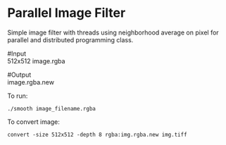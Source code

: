# Parallel Image Filter

Simple image filter with threads using neighborhood average on pixel for parallel and distributed programming class.

#Input<br/>
512x512 image.rgba

#Output<br/>
image.rgba.new

To run:
```
./smooth image_filename.rgba
```
To convert image:
```
convert -size 512x512 -depth 8 rgba:img.rgba.new img.tiff
```

